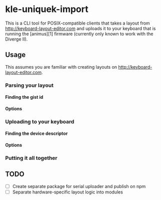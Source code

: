 # kle-uniquek-import

This is a CLI tool for POSIX-compatible clients that takes a layout from <http://keyboard-layout-editor.com> and uploads it to your keyboard that is running the [animus][1] firmware (currently only known to work with the Diverge II).

## Usage

This assumes you are familiar with creating layouts on <http://keyboard-layout-editor.com>.

### Parsing your layout

#### Finding the gist id

#### Options

### Uploading to your keyboard

#### Finding the device descriptor

#### Options

### Putting it all together

## TODO

- [ ] Create separate package for serial uploader and publish on npm
- [ ] Separate hardware-specific layout logic into modules
